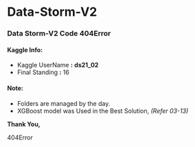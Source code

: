 # Data-Storm-V2

### Data Storm-V2 Code 404Error

#### Kaggle Info:
* Kaggle UserName **:** **__ds21_02__**
* Final Standing  **:** 16

#### Note:
* Folders are managed by the day.
* XGBoost model was Used in the Best Solution, _(Refer 03-13)_

**Thank You,**

404Error
